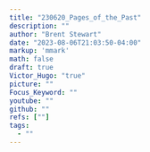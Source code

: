 ```yaml
---
title: "230620_Pages_of_the_Past"
description: ""
author: "Brent Stewart"
date: "2023-08-06T21:03:50-04:00"
markup: 'mmark'
math: false
draft: true
Victor_Hugo: "true"
picture: ""
Focus_Keyword: ""
youtube: ""
github: ""
refs: [""]
tags:
  - ""
---
```


